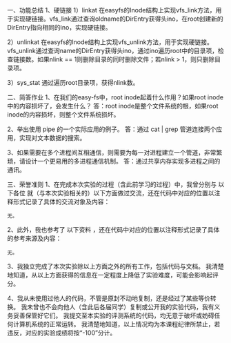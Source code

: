 一、功能总结
1、硬链接
 1）linkat
 在easyfs的Inode结构上实现vfs_link方法，用于实现硬链接。vfs_link通过查询oldname的DirEntry获得头ino，在root创建新的DirEntry指向相同的ino，实现硬链接。

 2）unlinkat
 在easyfs的Inode结构上实现vfs_unlink方法，用于实现硬链接。vfs_unlink通过查询name的DirEntry获得头ino，通过ino遍历root中的目录项，检查链接数。如果nlink == 1则删除目录的同时删除文件；若nlink > 1，则只删除目录项。

 3）sys_stat
 通过遍历root目录项，获得nlink数。

二、简答作业
1、在我们的easy-fs中，root inode起着什么作用？如果root inode中的内容损坏了，会发生什么？
答：root inode是整个文件系统的根，如果root inode的内容损坏，则整个文件系统损坏。

2、举出使用 pipe 的一个实际应用的例子。
答：通过 cat | grep 管道连接两个应用，实现对文本数据的搜索。

3、如果需要在多个进程间互相通信，则需要为每一对进程建立一个管道，非常繁琐，请设计一个更易用的多进程通信机制。
答：通过共享内存实现多进程之间的通讯。

三、荣誉准则
1、在完成本次实验的过程（含此前学习的过程）中，我曾分别与 以下各位 就（与本次实验相关的）以下方面做过交流，还在代码中对应的位置以注释形式记录了具体的交流对象及内容：

    无。

2、此外，我也参考了 以下资料 ，还在代码中对应的位置以注释形式记录了具体的参考来源及内容：

    无。

3、我独立完成了本次实验除以上方面之外的所有工作，包括代码与文档。 我清楚地知道，从以上方面获得的信息在一定程度上降低了实验难度，可能会影响起评分。

4、我从未使用过他人的代码，不管是原封不动地复制，还是经过了某些等价转换。 我未曾也不会向他人（含此后各届同学）复制或公开我的实验代码，我有义务妥善保管好它们。 我提交至本实验的评测系统的代码，均无意于破坏或妨碍任何计算机系统的正常运转。 我清楚地知道，以上情况均为本课程纪律所禁止，若违反，对应的实验成绩将按“-100”分计。
